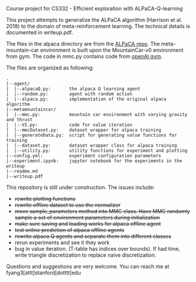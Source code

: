 Course project for CS332 - Efficient exploration with ALPaCA-Q-learning

This project attempts to generalize the ALPaCA algorithm (Harrison et al. 2018)
to the domain of meta-reinforcement learning. The technical details is
documented in writeup.pdf.

The files in the alpaca directory are from the [ALPaCA
repo](https://github.com/StanfordASL/ALPaCA). The meta-mountain-car environment
is built upon the MountainCar-v0 environment from gym. The code in mmc.py
contains code from [openAI
gym](https://github.com/openai/gym/blob/master/gym/envs/classic_control/mountain_car.py).

The files are organized as following:
```
.
|--agent/
|  |--alpacaQ.py:       the alpaca Q learning agent
|  |--random.py:        agent with random action
|  |--alpaca.py:        implementation of the original alpaca algorithm
|--metamountaincar/
|  |--mmc.py:           mountain car environment with varying gravity and thrust
|  |--VI.py:            code for value iteration 
|  |--mmcDataset.py:    dataset wrapper for alpaca training
|  |--generateData.py:  script for generating value functions for training
|  |--dataset.py:       dataset wrapper class for alpaca training
|  |--utility.py:       utility functions for experiment and plotting
|--config.yml:          experiment configuration parameters
|--experiment.ipynb:    jupyter notebook for the experiments in the writeup
|--readme.md
|--writeup.pdf
```

This repository is still under construction. The issues include:
- ~~rewrite plotting functions~~
- ~~rewrite offline dataset to use the normalizer~~
- ~~move sample_parameters method into MMC class. Have MMC randomly sample a set
    of environment parameters during initialization~~
- ~~make sure saving and loading works for alpaca offline agent~~
- ~~test online prediction of alpaca offline agents~~
- ~~rewrite alpaca Q agents and separate them into different classes~~
- rerun experiments and see it they work
- bug in value iteration. (T-table has indices over bounds). If had time,
write triangle discretization to replace naive discretization.

Questions and suggestions are very welcome. You can reach me at fyang3[attt]stanford[dotttt]edu
